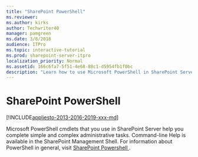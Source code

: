 ```yaml
---
title: "SharePoint PowerShell"
ms.reviewer: 
ms.author: kirks
author: Techwriter40
manager: pamgreen
ms.date: 3/8/2018
audience: ITPro
ms.topic: interactive-tutorial
ms.prod: sharepoint-server-itpro
localization_priority: Normal
ms.assetid: 166c6fa7-5f51-4e68-88c1-d5954fb1f0bc
description: "Learn how to use Microsoft PowerShell in SharePoint Server."
---
```


# SharePoint PowerShell

[!INCLUDE[appliesto-2013-2016-2019-xxx-md](includes/appliesto-2013-2016-2019-xxx-md.md)]
  
Microsoft PowerShell cmdlets that you use in SharePoint Server help you complete simple and complex administrative tasks. Command-line Help is available in the SharePoint Management Shell. For information about PowerShell in general, visit [SharePoint Powershell ](/powershell/sharepoint/index?view=sharepoint-ps&amp;branch=master).
  

